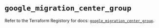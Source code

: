 # `google_migration_center_group`

Refer to the Terraform Registory for docs: [`google_migration_center_group`](https://registry.terraform.io/providers/hashicorp/google-beta/5.11.0/docs/resources/google_migration_center_group).
